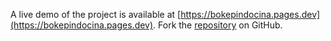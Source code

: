 A live demo of the project is available at [https://bokepindocina.pages.dev](https://bokepindocina.pages.dev).
Fork the [repository](https://github.com/jojtoview/bokepindobocil) on GitHub.